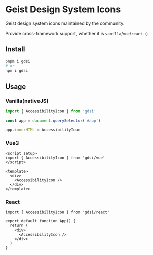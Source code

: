 # Geist Design System Icons
Geist design system icons maintained by the community.

Provide cross-framework support, whether it is `vanilla`/`vue`/`react`. :)

## Install
```sh
pnpm i gdsi
# or
npm i gdsi
```

## Usage

### Vanilla(nativeJS)

```ts
import { AccessibilityIcon } from 'gdsi'

const app = document.querySelector('#app')

app.innerHTML = AccessibilityIcon
```

### Vue3

```vue
<script setup>
import { AccessibilityIcon } from 'gdsi/vue'
</script>

<template>
  <div>
    <AccessibilityIcon />
  </div>
</template>
```

### React
```tsx
import { AccessibilityIcon } from 'gdsi/react'

export default function App() {
  return (
    <div>
      <AccessibilityIcon />
    </div>
  )
}
```
